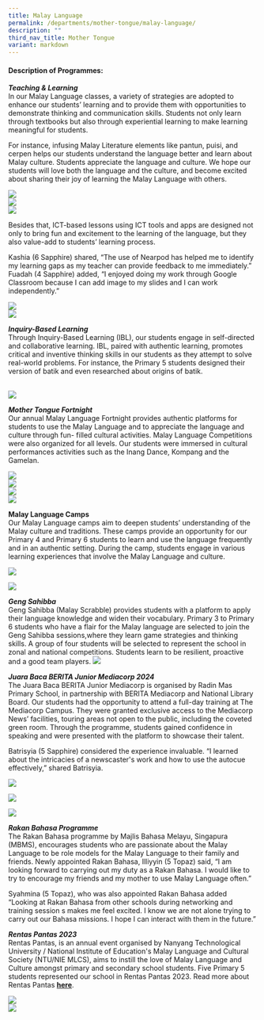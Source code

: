 ```yaml
---
title: Malay Language
permalink: /departments/mother-tongue/malay-language/
description: ""
third_nav_title: Mother Tongue
variant: markdown
---
```

<h4><strong>Description of Programmes:</strong></h4>
<p><strong><em>Teaching &amp; Learning<br></em></strong>In our Malay Language classes, a variety of strategies are adopted to enhance our students’ learning and to provide them with opportunities to demonstrate thinking and communication skills. Students not only learn through textbooks but also through experiential learning to make learning meaningful for students. 

For instance, infusing Malay Literature elements like pantun, puisi, and cerpen helps our students understand the language better and learn about Malay culture. Students appreciate the language and culture. We hope our students will love both the language and the culture, and become excited about sharing their joy of learning the Malay Language with others.

</p>
<img src="/images/2023%20Photos/ml%20page_t&amp;l%201.JPG"><br>
<img src="/images/2023%20Photos/ml%20page_t&amp;l%202.JPG"><br>
<img src="/images/2023%20Photos/ml%20page_t&amp;l%203.jpg">

<p>Besides that, ICT-based lessons using ICT tools and apps are designed not only to bring fun and excitement to the learning of the language, but they also value-add to students’ learning process. 

Kashia (6 Sapphire) shared, “The use of Nearpod has helped me to identify my learning gaps as my teacher can provide feedback to me immediately.”
Fuadah (4 Sapphire) added, “I enjoyed doing my work through Google Classroom because I can add image to my slides and I can work independently.” 

</p>
<img src="images/2023%20Photos/ml%20page_ict%203.jpg"><br><img src="/images/2023%20Photos/ml%20page_ict%204.jpg">
<p><strong><em>Inquiry-Based Learning<br></em></strong>Through Inquiry-Based Learning (IBL), our students engage in self-directed and collaborative learning. IBL, paired with authentic learning, promotes critical and inventive thinking skills in our students as they attempt to solve real-world problems. For instance, the Primary 5 students designed their version of batik and even researched about origins of batik.</p>
<br><img src="/images/2023%20Photos/ml%20page_ibl%203.jpg">
<p><strong><em>Mother Tongue Fortnight<br></em></strong>Our annual Malay Language Fortnight provides authentic platforms for students to use the Malay Language and to appreciate the language and culture through fun- filled cultural activities. Malay Language Competitions were also organized for all levels. Our students were immersed in cultural performances activities such as the Inang Dance, Kompang and the Gamelan. </p>

<img src="/images/2023%20Photos/ml%20page_mt%20fortnight%201.JPG"><br>
<img src="/images/2023%20Photos/ml%20page_mt%20fortnight%202.jpeg"><br>
<img src="/images/2023%20Photos/ml%20page_mt%20fortnight%203.jpeg"><br>
<img src="/images/2023%20Photos/ml%20page_mt%20fortnight%204.jpeg">

<p><strong>Malay Language Camps<br></strong>Our Malay Language camps aim to deepen students’ understanding of the Malay culture and traditions. These camps provide an opportunity for our Primary 4 and Primary 6 students to learn and use the language frequently and in an authentic setting. During the camp, students engage in various learning experiences that involve the Malay Language and culture.

	
<img src="/images/2023%20Photos/ml%20page_mt%20camp%201.jpeg"><br>

<img src="/images/2023%20Photos/ml%20page_mt%20camp%203.jpeg"><br>


</p><p><em><strong>Geng Sahibba<br></strong></em>
Geng Sahibba (Malay Scrabble) provides students with a platform to apply their language knowledge and widen their vocabulary. Primary 3 to Primary 6 students who have a flair for the Malay language are selected to join the Geng Sahibba sessions,where they learn game strategies and thinking skills. A group of four students will be selected to represent the school in zonal and national competitions. Students learn to be resilient, proactive and a good team players.   

<img src="/images/2023%20Photos/ml%20page_sahibbba.JPG">

</p><p><em><strong>Juara Baca BERITA Junior Mediacorp 2024<br></strong></em>The Juara Baca BERITA Junior Mediacorp is organised by Radin Mas Primary School, in partnership with BERITA Mediacorp and National Library Board. Our students had the opportunity to attend a full-day  training at The Mediacorp Campus. They were granted exclusive access to the Mediacorp News’ facilities, touring areas not open to the public, including the coveted green room. Through the programme, students gained confidence in speaking and were presented with the platform to showcase their talent.

Batrisyia (5 Sapphire) considered the experience invaluable. “I learned about the intricacies of a newscaster's work and how to use the autocue effectively,” shared Batrisyia. 
</p>

![](/images/2024%20Photos/ML%20Webpage/Juara_BERITA_1.jpg)

![](/images/2024%20Photos/ML%20Webpage/Juara_BERITA_5.jpg)

![](/images/2024%20Photos/ML%20Webpage/Juara_BERITA_6.jpg)

<p></p><p><em><strong>Rakan Bahasa Programme<br></strong></em>The Rakan Bahasa programme by Majlis Bahasa Melayu, Singapura (MBMS), encourages students who are passionate about the Malay Language to be role models for the Malay Language to their family and friends.
Newly appointed Rakan Bahasa, Illiyyin (5 Topaz) said, “I am looking forward to carrying out my duty as a Rakan Bahasa. I would like to try to encourage my friends and my mother to use Malay Language often.”

Syahmina (5 Topaz), who was also appointed Rakan Bahasa added “Looking at Rakan Bahasa from other schools during networking and training session  s makes me feel excited. I know we are not alone trying to carry out our Bahasa missions. I hope I can interact with them in the future.”
</p>

<p><em><strong>Rentas Pantas 2023<br></strong></em>Rentas Pantas, is an annual event organised by Nanyang Technological University / National Institute of Education's Malay Language and Cultural Society (NTU/NIE MLCS), aims to instill the love of Malay Language and Culture amongst primary and secondary school students. Five Primary 5 students represented our school in Rentas Pantas 2023. Read more about Rentas Pantas <a href="https://www.blangahrisepri.moe.edu.sg/2023/03/23/rentas-pantas-2023/"><strong>here</strong></a>.</p>

<img src="/images/2023%20Photos/ml%20page_rentas%20pantas%201.jfif"><br>
<img src="/images/2023%20Photos/ml%20page_rentas%20pantas%202.jfif"><br>

<p></p>